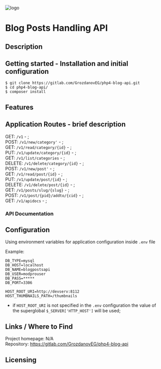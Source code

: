 ![logo](http://uri.site/image)
# Blog  Posts Handling API

## Description

## Getting started - Installation and initial configuration

```shell
$ git clone https://gitlab.com/GrozdanovEG/php4-blog-api.git
$ cd php4-blog-api/
$ composer install
```

## Features

## Application Routes - brief description 
GET: `/v1` - ;  
POST: `/v1/new/category'` -  ;  
GET: `/v1/read/category/{id}` - ;  
PUT: `/v1/update/category/{id}` - ;  
GET: `/v1/list/categories` - ;  
DELETE: `/v1/delete/category/{id}` - ;  
POST: `/v1/new/post'` - ;  
GET: `/v1/read/post/{id}` -  ;  
PUT: `/v1/update/post/{id}` - ;  
DELETE: `/v1/delete/post/{id}` - ;  
GET: `/v1/posts/slug/{slug}` - ;  
POST: `/v1/post/{pid}/addto/{cid}` - ;  
GET: `/v1/apidocs` - ;

### API Documentation

## Configuration

Using environment variables for application configuration inside `.env` file

Example:  
```ENV
DB_TYPE=mysql
DB_HOST=localhost
DB_NAME=blogpostsapi
DB_USER=modprouser
DB_PASS=*****
DB_PORT=3306

HOST_ROOT_URI=http://devserv:8112
HOST_THUMBNAILS_PATH=/thumbnails
```
* if `HOST_ROOT_URI` is not specified in the `.env` configuration the value of the superglobal `$_SERVER['HTTP_HOST']` will be used;  

## Links / Where to Find
Project homepage:  N/A  
Repository: <https://gitlab.com/GrozdanovEG/php4-blog-api>  

## Licensing



